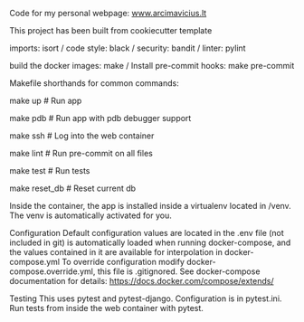 Code for my personal webpage: www.arcimavicius.lt

This project has been built from cookiecutter template

imports: isort    /  code style: black /
security: bandit /   linter: pylint


build the docker images:
make /
Install pre-commit hooks:
make pre-commit

Makefile shorthands for common commands:

make up         # Run app

make pdb        # Run app with pdb debugger support

make ssh        # Log into the web container

make lint       # Run pre-commit on all files 

make test       # Run tests

make reset_db   # Reset current db

Inside the container, the app is installed inside a virtualenv located in /venv.
The venv is automatically activated for you.

Configuration
Default configuration values are located in the .env file (not included in git) is automatically loaded when
running docker-compose, and the values contained in it are available for interpolation in docker-compose.yml
To override configuration modify docker-compose.override.yml, this file is .gitignored.
See docker-compose documentation for details: https://docs.docker.com/compose/extends/

Testing
This uses pytest and pytest-django.
Configuration is in pytest.ini. Run tests from inside the web container with pytest.
